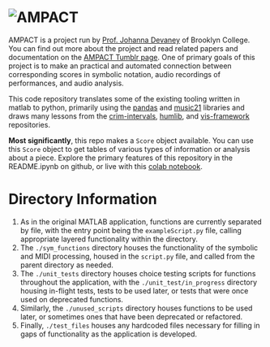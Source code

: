# ![AMPACT](https://static.tumblr.com/3675cda2cf7fe706ff09e8dbb590f657/ytsja31/iXwor8hkf/tumblr_static_10unxb8apbdw4k8owooo0kg8s.jpg)

AMPACT is a project run by [Prof. Johanna Devaney](https://www.brooklyn.cuny.edu/web/academics/schools/mediaarts/faculty_details.php?faculty=1368) of Brooklyn College. You can find out more about the project and read related papers and documentation on the [AMPACT Tumblr page](https://ampact.tumblr.com). One of primary goals of this project is to make an practical and automated connection between corresponding scores in symbolic notation, audio recordings of performances, and audio analysis.

This code repository translates some of the existing tooling written in matlab to python, primarily using the [pandas](https://pandas.pydata.org) and [music21](https://web.mit.edu/music21/) libraries and draws many lessons from the [crim-intervals](https://github.com/HCDigitalScholarship/intervals), [humlib](https://github.com/craigsapp/humlib), and [vis-framework](https://github.com/ELVIS-Project/vis-framework) repositories.

**Most significantly**, this repo makes a `Score` object available. You can use this `Score` object to get tables of various types of information or analysis about a piece. Explore the primary features of this repository in the README.ipynb on github, or live with this [colab notebook](https://githubtocolab.com/alexandermorgan/AMPACT/blob/main/README.ipynb).

# Directory Information
1. As in the original MATLAB application, functions are currently separated by file, with the entry point being the `exampleScript.py` file, calling appropriate layered functionality within the directory.
2. The `./sym_functions` directory houses the functionality of the symbolic and MIDI processing, housed in the `script.py` file, and called from the parent directory as needed.
3. The `./unit_tests` directory houses choice testing scripts for functions throughout the application, with the `./unit_test/in_progress` directory housing in-flight tests, tests to be used later, or tests that were once used on deprecated functions.
4. Similarly, the `./unused_scripts` directory houses functions to be used later, or sometimes ones that have been deprecated or refactored.
5. Finally, `./test_files` houses any hardcoded files necessary for filling in gaps of functionality as the application is developed.